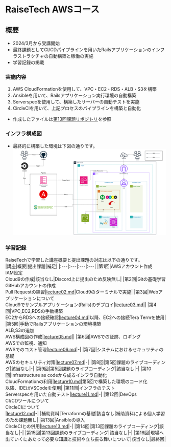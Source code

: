 # RaiseTech AWSコース

## 概要
- 2024/3月から受講開始
- 最終課題としてCI/CDパイプラインを用いたRailsアプリケーションのインフラストラクチャの自動構築と稼働の実施
- 学習記録の掲載

### 実施内容
1. AWS CloudFormationを使用して、VPC・EC2・RDS・ALB・S3を構築
2. Ansibleを用いて、Railsアプリケーション実行環境の自動構築
3. Serverspecを使用して、構築したサーバーの自動テストを実施
4. CircleCIを用いて、上記プロセスのパイプラインを構築と自動化
- 作成したファイルは[第13回課題リポジトリ](https://github.com/H-Takamisawa/lecture13_Raisetech)を参照

### インフラ構成図
- 最終的に構築した環境は下図の通りです。
 ![AWS構成図](images/README/aws_configuration_diagram.png)

### 学習記録
 RaiseTechで学習した講座概要と提出課題の対応は以下の通りです。<br>
|講座|概要|提出課題|補足|
|:---|:---|:---|:---|
|第1回|AWSアカウント作成<br>IAM設定<br>Cloud9の作成|該当なし|Discord上に提出のため反映無し|
|第2回|Gitの基礎学習<br>GitHubアカウントの作成<br>Pull Requestの練習|[lecture02.md](lecture02.md)|Cloud9のターミナルで実施|
|第3回|Webアプリケーションについて<br>Cloud9でサンプルアプリケーション(Rails)のデプロイ|[lecture03.md](lecture03.md)||
|第4回|VPC,EC2,RDSの手動構築<br>EC2からRDSへの接続確認|[lecture04.md](lecture04.md)|以降、EC2への接続Tera Termを使用|
|第5回|手動でRailsアプリケーションの環境構築<br>ALB,S3の追加<br>AWS構成図の作成|[lecture05.md](lecture05.md)||
|第6回|AWSでの証跡、ロギング<br>AWSでの監視、通知<br>AWSでのコスト管理|[lecture06.md](lecture06.md)|-|
|第7回|システムにおけるセキュリティの基礎<br>AWSのセキュリティ対策|[lecture07.md](lecture07.md)|-|
|第8回|第5回課題のライブコーディング|該当なし|-|
|第9回|第5回課題のライブコーディング|該当なし|-|
|第10回|Infrastructure as codeから成るインフラ自動化<br>CloudFormationの利用|[lecture10.md](./lecture10.md)|第5回で構築した環境のコード化<br>以降、IDEはVSCodeを使用|
|第11回|インフラのテスト<br>Serverspecを用いた自動テスト|[lecture11.md](lecture11.md)|-|
|第12回|DevOps<br>CI/CDツールについて<br>CircleCIについて<br>|[lecture12.md](lecture12.md)|-|
|補助資料|Terraformの基礎|該当なし|補助資料による個人学習のため課題無し|
|第13回|Ansibleの導入<br>CircleCIとの併用|[lecture13.md](lecture13.md)|-|
|第14回|第13回課題のライブコーディング|該当なし|-|
|第15回|第13回課題のライブコーディング|該当なし|-|
|第16回|現場へ出ていくにあたって必要な知識と技術や立ち振る舞いについて|該当なし|最終回|
